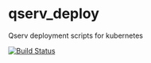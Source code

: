 # qserv_deploy

Qserv deployment scripts for kubernetes

[![Build
Status](https://travis-ci.org/lsst/qserv_deploy.svg?branch=master)](https://travis-ci.org/lsst/qserv_deploy)
